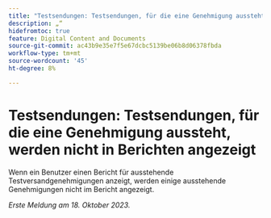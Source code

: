 ```yaml
---
title: "Testsendungen: Testsendungen, für die eine Genehmigung aussteht, werden nicht in Berichten angezeigt."
description: „“
hidefromtoc: true
feature: Digital Content and Documents
source-git-commit: ac43b9e35e7f5e67dcbc5139be06b8d06378fbda
workflow-type: tm+mt
source-wordcount: '45'
ht-degree: 8%

---
```



# Testsendungen: Testsendungen, für die eine Genehmigung aussteht, werden nicht in Berichten angezeigt

<!--WF and WFP-->

Wenn ein Benutzer einen Bericht für ausstehende Testversandgenehmigungen anzeigt, werden einige ausstehende Genehmigungen nicht im Bericht angezeigt.

_Erste Meldung am 18. Oktober 2023._
